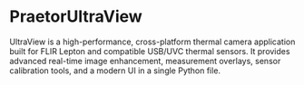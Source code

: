 # PraetorUltraView
UltraView is a high-performance, cross-platform thermal camera application built for FLIR Lepton and compatible USB/UVC thermal sensors. It provides advanced real-time image enhancement, measurement overlays, sensor calibration tools, and a modern UI in a single Python file.
